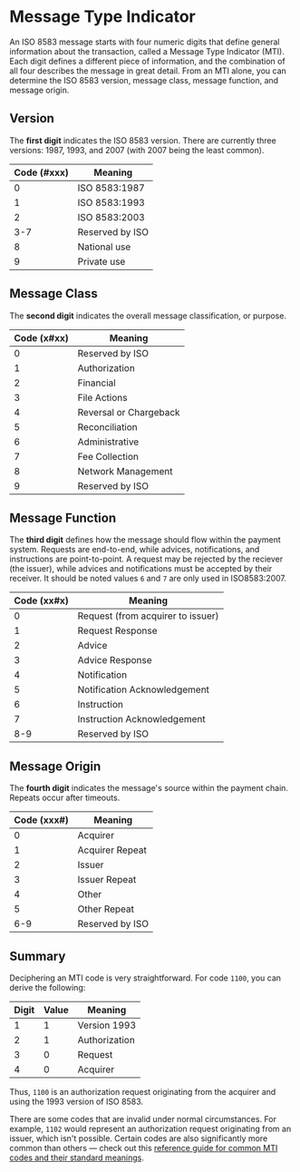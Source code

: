 # Message Type Indicator

An ISO 8583 message starts with four numeric digits that define general information about the transaction, called a Message Type Indicator (MTI). Each digit defines a different piece of information, and the combination of all four describes the message in great detail. From an MTI alone, you can determine the ISO 8583 version, message class, message function, and message origin.

## Version

The **first digit** indicates the ISO 8583 version. There are currently three versions: 1987, 1993, and 2007 (with 2007 being the least common).

| Code (#xxx) | Meaning         |
|-------------|-----------------|
| 0           | ISO 8583:1987   |
| 1           | ISO 8583:1993   |
| 2           | ISO 8583:2003   |
| 3-7         | Reserved by ISO |
| 8           | National use    |
| 9           | Private use     |

## Message Class

The **second digit** indicates the overall message classification, or purpose.

| Code (x#xx) | Meaning                |
|-------------|------------------------|
| 0           | Reserved by ISO        |
| 1           | Authorization          |
| 2           | Financial              |
| 3           | File Actions           |
| 4           | Reversal or Chargeback |
| 5           | Reconciliation         |
| 6           | Administrative         |
| 7           | Fee Collection         |
| 8           | Network Management     |
| 9           | Reserved by ISO        |

## Message Function

The **third digit** defines how the message should flow within the payment system. Requests are end-to-end, while advices, notifications, and instructions are point-to-point. A request may be rejected by the reciever (the issuer), while advices and notifications must be accepted by their receiver. It should be noted values `6` and `7` are only used in ISO8583:2007.

| Code (xx#x) | Meaning                      |
|-------------|------------------------------|
| 0           | Request (from acquirer to issuer)  |
| 1           | Request Response             |
| 2           | Advice                       |
| 3           | Advice Response              |
| 4           | Notification                 |
| 5           | Notification Acknowledgement |
| 6           | Instruction                  |
| 7           | Instruction Acknowledgement  |
| 8-9         | Reserved by ISO              |

## Message Origin

The **fourth digit** indicates the message's source within the payment chain. Repeats occur after timeouts.

| Code (xxx#) | Meaning         |
|-------------|-----------------|
| 0           | Acquirer        |
| 1           | Acquirer Repeat |
| 2           | Issuer          |
| 3           | Issuer Repeat   |
| 4           | Other           |
| 5           | Other Repeat    |
| 6-9         | Reserved by ISO |

## Summary

Deciphering an MTI code is very straightforward. For code `1100`, you can derive the following:

| Digit | Value | Meaning       |
|-------|-------|---------------|
| 1     | 1     | Version 1993  |
| 2     | 1     | Authorization |
| 3     | 0     | Request       |
| 4     | 0     | Acquirer      |

Thus, `1100` is an authorization request originating from the acquirer and using the 1993 version of ISO 8583.

There are some codes that are invalid under normal circumstances. For example, `1102` would represent an authorization request originating from an issuer, which isn't possible. Certain codes are also significantly more common than others — check out this [reference guide for common MTI codes and their standard meanings](https://www.liquisearch.com/iso_8583/message_type_indicator/examples).
